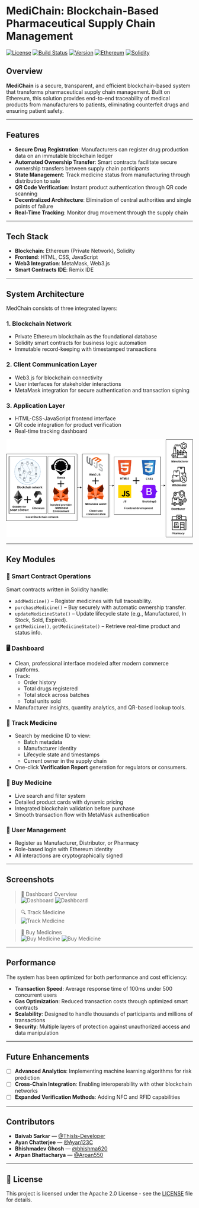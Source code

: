 # MediChain: Blockchain-Based Pharmaceutical Supply Chain Management

[![License](https://img.shields.io/badge/License-Apache%202.0-red.svg)](https://opensource.org/licenses/Apache-2.0)
[![Build Status](https://img.shields.io/badge/build-passing-brightgreen)](https://github.com/yourusername/medchain)
[![Version](https://img.shields.io/badge/version-1.0.0-blue)](https://github.com/yourusername/medchain/releases)
[![Ethereum](https://img.shields.io/badge/Ethereum-Powered-3C3C3D?logo=ethereum)](https://ethereum.org/)
[![Solidity](https://img.shields.io/badge/Solidity-%5E0.8.0-363636)](https://soliditylang.org/)

## Overview

**MediChain** is a secure, transparent, and efficient blockchain-based system that transforms pharmaceutical supply chain management. Built on Ethereum, this solution provides end-to-end traceability of medical products from manufacturers to patients, eliminating counterfeit drugs and ensuring patient safety.

---

## Features

- **Secure Drug Registration**: Manufacturers can register drug production data on an immutable blockchain ledger
- **Automated Ownership Transfer**: Smart contracts facilitate secure ownership transfers between supply chain participants
- **State Management**: Track medicine status from manufacturing through distribution to sale
- **QR Code Verification**: Instant product authentication through QR code scanning
- **Decentralized Architecture**: Elimination of central authorities and single points of failure
- **Real-Time Tracking**: Monitor drug movement through the supply chain

---

## Tech Stack

- **Blockchain**: Ethereum (Private Network), Solidity
- **Frontend**: HTML, CSS, JavaScript
- **Web3 Integration**: MetaMask, Web3.js
- **Smart Contracts IDE**: Remix IDE

---
## System Architecture

MedChain consists of three integrated layers:

### 1. Blockchain Network
- Private Ethereum blockchain as the foundational database
- Solidity smart contracts for business logic automation
- Immutable record-keeping with timestamped transactions

### 2. Client Communication Layer
- Web3.js for blockchain connectivity
- User interfaces for stakeholder interactions
- MetaMask integration for secure authentication and transaction signing

### 3. Application Layer
- HTML-CSS-JavaScript frontend interface
- QR code integration for product verification
- Real-time tracking dashboard

![Architecture Diagram](./assets/architecture_diagram.png)

---

## Key Modules

### 🔗 Smart Contract Operations

Smart contracts written in Solidity handle:

- `addMedicine()` – Register medicines with full traceability.
- `purchaseMedicine()` – Buy securely with automatic ownership transfer.
- `updateMedicineState()` – Update lifecycle state (e.g., Manufactured, In Stock, Sold, Expired).
- `getMedicine()`, `getMedicineState()` – Retrieve real-time product and status info.

### 🖥️ Dashboard

- Clean, professional interface modeled after modern commerce platforms.
- Track:
  - Order history
  - Total drugs registered
  - Total stock across batches
  - Total units sold
- Manufacturer insights, quantity analytics, and QR-based lookup tools.

### 🔎 Track Medicine

- Search by medicine ID to view:
  - Batch metadata
  - Manufacturer identity
  - Lifecycle state and timestamps
  - Current owner in the supply chain
- One-click **Verification Report** generation for regulators or consumers.

### 🛒 Buy Medicine

- Live search and filter system
- Detailed product cards with dynamic pricing
- Integrated blockchain validation before purchase
- Smooth transaction flow with MetaMask authentication

### 👥 User Management

- Register as Manufacturer, Distributor, or Pharmacy
- Role-based login with Ethereum identity
- All interactions are cryptographically signed

---

## Screenshots

> 🧾 Dashboard Overview  
> ![Dashboard](https://github.com/user-attachments/assets/f17bda53-9a86-46d3-bac4-358c5ffb6653)
> ![Dashboard](https://github.com/user-attachments/assets/dd6f7ae8-4223-427e-941e-b524eec850e8)

> 🔍 Track Medicine  
> ![Track Medicine](https://github.com/user-attachments/assets/084df5ed-6356-40f8-beaa-e985def44016)

> 🛒 Buy Medicines  
> ![Buy Medicine](https://github.com/user-attachments/assets/03738613-ee51-46de-bd5e-664038ffd14c)
> ![Buy Medicine](https://github.com/user-attachments/assets/8dc7550c-219b-4ecd-a9a7-32f0426af0c2)

---

## Performance

The system has been optimized for both performance and cost efficiency:

- **Transaction Speed**: Average response time of 100ms under 500 concurrent users
- **Gas Optimization**: Reduced transaction costs through optimized smart contracts
- **Scalability**: Designed to handle thousands of participants and millions of transactions
- **Security**: Multiple layers of protection against unauthorized access and data manipulation

---

## Future Enhancements

- [ ] **Advanced Analytics**: Implementing machine learning algorithms for risk prediction
- [ ] **Cross-Chain Integration**: Enabling interoperability with other blockchain networks
- [ ] **Expanded Verification Methods**: Adding NFC and RFID capabilities

---

## Contributors

- **Baivab Sarkar** — [@ThisIs-Developer](https://github.com/ThisIs-Developer)  
- **Ayan Chatterjee** — [@Ayan123C](https://github.com/Ayan123C)
- **Bhishmadev Ghosh** — [@bhishma620](https://github.com/bhishma620)  
- **Arpan Bhattacharya** — [@Arpan550](https://github.com/Arpan550)

---

## 📄 License

This project is licensed under the Apache 2.0 License - see the [LICENSE](LICENSE) file for details.
